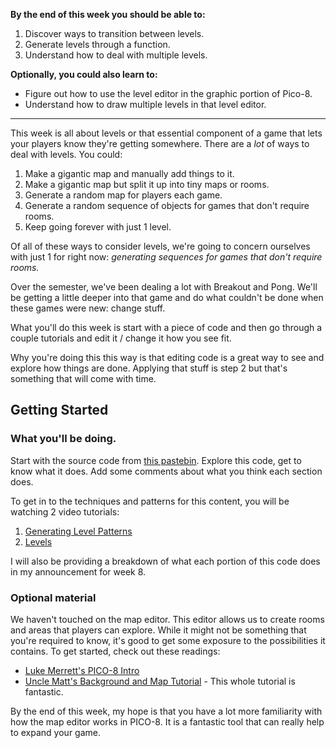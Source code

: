 **By the end of this week you should be able to:**
1. Discover ways to transition between levels.
1. Generate levels through a function.
1. Understand how to deal with multiple levels. 

**Optionally, you could also learn to:**
* Figure out how to use the level editor in the graphic portion of Pico-8.
* Understand how to draw multiple levels in that level editor.
---

This week is all about levels or that essential component of a game that lets your players know they're getting somewhere. There are a *lot* of ways to deal with levels. You could:
1. Make a gigantic map and manually add things to it.
1. Make a gigantic map but split it up into tiny maps or rooms.
1. Generate a random map for players each game.
1. Generate a random sequence of objects for games that don't require rooms.
1. Keep going forever with just 1 level.

Of all of these ways to consider levels, we're going to concern ourselves with just 1 for right now: *generating sequences for games that don't require rooms.*

Over the semester, we've been dealing a lot with Breakout and Pong. We'll be getting a little deeper into that game and do what couldn't be done when these games were new: change stuff. 

What you'll do this week is start with a piece of code and then go through a couple tutorials and edit it / change it how you see fit. 

Why you're doing this this way is that editing code is a great way to see and explore how things are done. Applying that stuff is step 2 but that's something that will come with time. 

## Getting Started

### What you'll be doing.
Start with the source code from [this pastebin](https://pastebin.com/kfPreVSy). Explore this code, get to know what it does. Add some comments about what you think each section does. 

To get in to the techniques and patterns for this content, you will be watching 2 video tutorials:
1. [Generating Level Patterns](https://www.youtube.com/watch?v=bc7cE-NZh0I&index=18&list=PLYND9uft5u_1YCkmXiMrPU7tiBG3hIKAZ)
1. [Levels](https://www.youtube.com/watch?v=c6sFwambeUQ&index=19&list=PLYND9uft5u_1YCkmXiMrPU7tiBG3hIKAZ)

I will also be providing a breakdown of what each portion of this code does in my announcement for week 8. 

### Optional material

We haven't touched on the map editor. This editor allows us to create rooms and areas that players can explore. While it might not be something that you're required to know, it's good to get some exposure to the possibilities it contains.  To get started, check out these readings: 

* [Luke Merrett's PICO-8 Intro](https://lukemerrett.com/getting-started-with-pico-8/)
* [Uncle Matt's Background and Map Tutorial](https://www.youtube.com/watch?v=lWoeBr_FQ3Y&index=3&list=PL_T5GuTZSAoC63B8nVmstVNJA5odk-ViH) - This whole tutorial is fantastic.

By the end of this week, my hope is that you have a lot more familiarity with how the map editor works in PICO-8. It is a fantastic tool that can really help to expand your game.